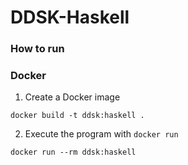 # DDSK-Haskell

### How to run

### Docker

1. Create a Docker image
```
docker build -t ddsk:haskell .
```

2. Execute the program with `docker run`
```
docker run --rm ddsk:haskell
```
